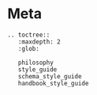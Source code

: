 # Meta

```eval_rst
.. toctree::
   :maxdepth: 2
   :glob:

   philosophy
   style_guide
   schema_style_guide
   handbook_style_guide

```
